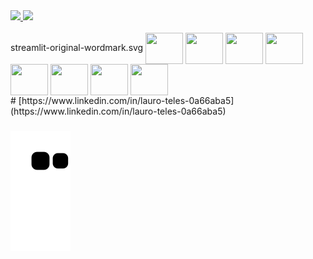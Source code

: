 <div align="">
  <a href="https://github.com/lauroteles">
    <img height="145em" src="https://github-readme-stats.vercel.app/api?username=lauroteles&count_private=true&include_all_commits=true&show_icons=true&theme=dracula&hide_border=false&show_owner=true"/>
    <img height="145em" src="https://github-readme-stats.vercel.app/api/top-langs/?username=lauroteles&theme=dracula&hide_border=false&&layout=compact"/>
  </a>
</div>

<div style="display: inline_block"><br>
  streamlit-original-wordmark.svg
  <img align="center" height="50" width="60" src="https://cdn.jsdelivr.net/gh/devicons/devicon/icons/python/python-original.svg" />
  
  <img align="center" height="50" width="60" src="https://cdn.jsdelivr.net/gh/devicons/devicon/icons/pandas/pandas-original.svg" />
  
  <img align="center" height="50" width="60" src="https://cdn.jsdelivr.net/gh/devicons/devicon/icons/streamlit/streamlit-original-wordmark.svg" />
  <img align="center" height="50" width="60" src="https://cdn.jsdelivr.net/gh/devicons/devicon/icons/numpy/numpy-original.svg" />
  <img align="center" height="50" width="60" src="https://cdn.jsdelivr.net/gh/devicons/devicon/icons/jupyter/jupyter-original.svg" />
  
          
  <img align="center" height="50" width="60" src="https://cdn.jsdelivr.net/gh/devicons/devicon/icons/mysql/mysql-original-wordmark.svg" />
 
  <img align="center" height="50" width="60" src="https://cdn.jsdelivr.net/gh/devicons/devicon/icons/amazonwebservices/amazonwebservices-original.svg" />
  
  
  <img align="center" height="50" width="60" src="https://cdn.jsdelivr.net/gh/devicons/devicon/icons/git/git-original.svg" />
  

</div>
#
[https://www.linkedin.com/in/lauro-teles-0a66aba5](https://www.linkedin.com/in/lauro-teles-0a66aba5)

###

![Snake animation](https://github.com/lauroteles/lauroteles/blob/output/github-contribution-grid-snake.svg)
